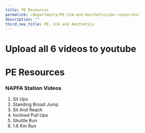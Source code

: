 ```yaml
---
title: PE Resources
permalink: /departments/PE-CCA-and-Aesthetics/pe-resources/
description: ""
third_nav_title: PE, CCA and Aesthetics
---
```


# Upload all 6 videos to youtube
# PE Resources

### NAPFA Station Videos

1) Sit Ups
2) Standing Broad Jump
3) Sit And Reach
4) Inclined Pull Ups
5) Shuttle Run
6) 1.6 Km Run